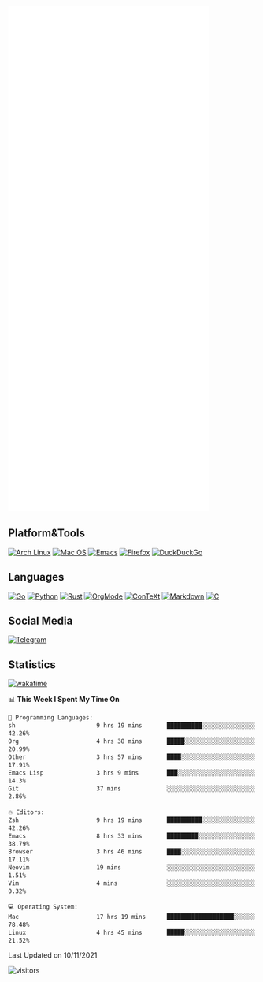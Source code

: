 ![Metrics](https://github.com/SteamedFish/SteamedFish/blob/master/github-metrics.svg)

## Platform&Tools

[![Arch Linux](https://img.shields.io/badge/ArchLinux-1793D1?logo=arch-linux&logoColor=fff&style=flat-square)](https://archlinux.org/)
[![Mac OS](https://img.shields.io/badge/MacOS-000000?style=flat-square&logo=macos&logoColor=F0F0F0)](https://www.apple.com/macos/)
[![Emacs](https://img.shields.io/badge/Emacs-%237F5AB6.svg?&style=flat-square&logo=gnu-emacs&logoColor=white)](https://www.gnu.org/software/emacs/)
[![Firefox](https://img.shields.io/badge/Firefox-FF7139?style=flat-square&logo=Firefox-Browser&logoColor=white)](https://firefox.com/)
[![DuckDuckGo](https://img.shields.io/badge/DuckDuckGo-DE5833?style=flat-square&logo=DuckDuckGo&logoColor=white)](https://duckduckgo.com/)

## Languages

[![Go](https://img.shields.io/badge/Golang-%2300ADD8.svg?style=flat-square&logo=go&logoColor=white)](https://golang.org/)
[![Python](https://img.shields.io/badge/Python-3670A0?style=flat-square&logo=python&logoColor=ffdd54)](https://www.python.org/)
[![Rust](https://img.shields.io/badge/Rust-%23000000.svg?style=flat-square&logo=rust&logoColor=white)](https://www.rust-lang.org/)
[![OrgMode](https://img.shields.io/badge/OrgMode-%23000000.svg?style=flat-square&logo=org&logoColor=white)](https://orgmode.org/)
[![ConTeXt](https://img.shields.io/badge/ConTeXt-%23008080.svg?style=flat-square&logo=latex&logoColor=white)](https://contextgarden.net/)
[![Markdown](https://img.shields.io/badge/MarkDown-%23000000.svg?style=flat-square&logo=markdown&logoColor=white)](https://daringfireball.net/projects/markdown/)
[![C](https://img.shields.io/badge/C-%2300599C.svg?style=flat-square&logo=c&logoColor=white)](https://www.iso.org/standard/74528.html)

## Social Media

[![Telegram](https://img.shields.io/badge/SteamedFish-2CA5E0?style=social&logo=telegram&logoColor=white)](https://t.me/SteamedFish)

## Statistics
[![wakatime](https://wakatime.com/badge/user/168280d6-fcf2-4b4f-ad3a-dc4612f35b38.svg)](https://wakatime.com/@168280d6-fcf2-4b4f-ad3a-dc4612f35b38)

<!--START_SECTION:waka-->
📊 **This Week I Spent My Time On** 

```text
💬 Programming Languages: 
sh                       9 hrs 19 mins       ██████████░░░░░░░░░░░░░░░   42.26% 
Org                      4 hrs 38 mins       █████░░░░░░░░░░░░░░░░░░░░   20.99% 
Other                    3 hrs 57 mins       ████░░░░░░░░░░░░░░░░░░░░░   17.91% 
Emacs Lisp               3 hrs 9 mins        ███░░░░░░░░░░░░░░░░░░░░░░   14.3% 
Git                      37 mins             ░░░░░░░░░░░░░░░░░░░░░░░░░   2.86%

🔥 Editors: 
Zsh                      9 hrs 19 mins       ██████████░░░░░░░░░░░░░░░   42.26% 
Emacs                    8 hrs 33 mins       █████████░░░░░░░░░░░░░░░░   38.79% 
Browser                  3 hrs 46 mins       ████░░░░░░░░░░░░░░░░░░░░░   17.11% 
Neovim                   19 mins             ░░░░░░░░░░░░░░░░░░░░░░░░░   1.51% 
Vim                      4 mins              ░░░░░░░░░░░░░░░░░░░░░░░░░   0.32%

💻 Operating System: 
Mac                      17 hrs 19 mins      ███████████████████░░░░░░   78.48% 
Linux                    4 hrs 45 mins       █████░░░░░░░░░░░░░░░░░░░░   21.52%

```


 Last Updated on 10/11/2021
<!--END_SECTION:waka-->

![visitors](https://visitor-badge.laobi.icu/badge?page_id=SteamedFish.SteamedFish)
